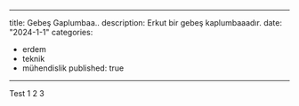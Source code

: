 
---
title: Gebeş Gaplumbaa..
description: Erkut bir gebeş kaplumbaaadır.
date: "2024-1-1"
categories:
  - erdem
  - teknik
  - mühendislik
published: true
---

Test 1 2 3
